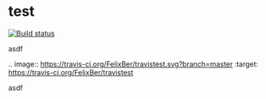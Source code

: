 

# test


[![Build status](https://travis-ci.org/FelixBer/travistest.svg?branch=master)](https://travis-ci.org/FelixBer/travistest)


asdf

.. image:: https://travis-ci.org/FelixBer/travistest.svg?branch=master
    :target: https://travis-ci.org/FelixBer/travistest


asdf
